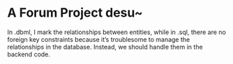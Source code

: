 # A Forum Project desu~
In .dbml, I mark the relationships between entities, while in .sql, there are no foreign key constraints because it’s troublesome to manage the relationships in the database. Instead, we should handle them in the backend code.